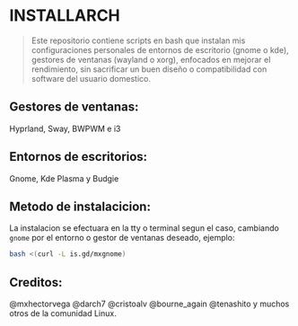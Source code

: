 # INSTALLARCH

>Este repositorio contiene scripts en bash que instalan mis configuraciones personales de 
>entornos de escritorio (gnome o kde),  gestores de ventanas (wayland o xorg), enfocados en mejorar 
>el rendimiento, sin sacrificar un buen diseño o compatibilidad con software del usuario domestico.

## Gestores de ventanas:
Hyprland, Sway, BWPWM e i3

## Entornos de escritorios:
Gnome, Kde Plasma y Budgie

## Metodo de instalacicion:
La instalacion se efectuara en la tty o terminal segun el caso, cambiando `gnome` por el entorno o gestor de ventanas deseado, ejemplo:

```sh
bash <(curl -L is.gd/mxgnome)
```

## Creditos:
@mxhectorvega @darch7 @cristoalv @bourne_again @tenashito y muchos otros de la comunidad Linux.
